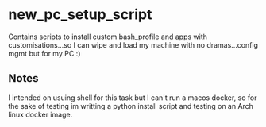 # new_pc_setup_script
Contains scripts to install custom bash_profile and apps with customisations...so I can wipe and load my machine with no dramas...config mgmt but for my PC :)

## Notes
I intended on usuing shell for this task but I can't run a macos docker, so for the sake of testing im writting a python install script and testing on an Arch linux docker image.
